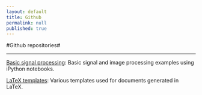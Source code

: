 ```yaml
---
layout: default
title: Github
permalink: null
published: true
---
```


#Github repositories#


---------
[Basic signal processing](https://github.com/richkylet/iPython-signal-processing): Basic signal and image processing examples using iPython notebooks. 

[LaTeX templates](https://github.com/richkylet/LaTeX): Various templates used for documents generated in LaTeX. 

